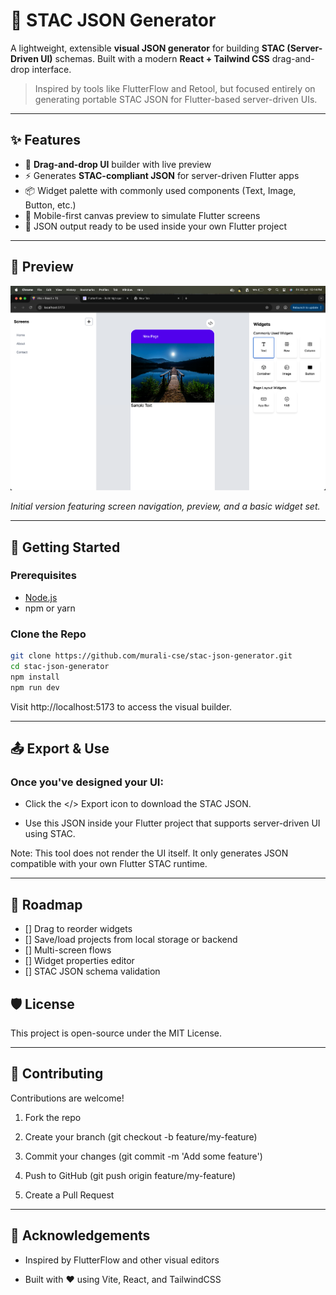 # 🧩 STAC JSON Generator

A lightweight, extensible **visual JSON generator** for building **STAC (Server-Driven UI)** schemas. Built with a modern **React + Tailwind CSS** drag-and-drop interface.

> Inspired by tools like FlutterFlow and Retool, but focused entirely on generating portable STAC JSON for Flutter-based server-driven UIs.

---

## ✨ Features

- 🎨 **Drag-and-drop UI** builder with live preview
- ⚡ Generates **STAC-compliant JSON** for server-driven Flutter apps
- 📦 Widget palette with commonly used components (Text, Image, Button, etc.)
- 📱 Mobile-first canvas preview to simulate Flutter screens
- 🧪 JSON output ready to be used inside your own Flutter project

---

## 📸 Preview

![Editor Screenshot](./docs/assets/editor-screenshot.png)

_Initial version featuring screen navigation, preview, and a basic widget set._

---

## 🚀 Getting Started

### Prerequisites

- [Node.js](https://nodejs.org/)
- npm or yarn

### Clone the Repo

```bash
git clone https://github.com/murali-cse/stac-json-generator.git
cd stac-json-generator
npm install
npm run dev
```

Visit http://localhost:5173 to access the visual builder.

---

## 📤 Export & Use

### Once you've designed your UI:

- Click the </> Export icon to download the STAC JSON.

- Use this JSON inside your Flutter project that supports server-driven UI using STAC.

Note: This tool does not render the UI itself. It only generates JSON compatible with your own Flutter STAC runtime.

---

## 📅 Roadmap

- [] Drag to reorder widgets
- [] Save/load projects from local storage or backend
- [] Multi-screen flows
- [] Widget properties editor
- [] STAC JSON schema validation

## 🛡 License

This project is open-source under the MIT License.

---

## 🤝 Contributing

Contributions are welcome!

1. Fork the repo

2. Create your branch (git checkout -b feature/my-feature)

3. Commit your changes (git commit -m 'Add some feature')

4. Push to GitHub (git push origin feature/my-feature)

5. Create a Pull Request

---

## 🙌 Acknowledgements

- Inspired by FlutterFlow and other visual editors

- Built with ❤️ using Vite, React, and TailwindCSS
